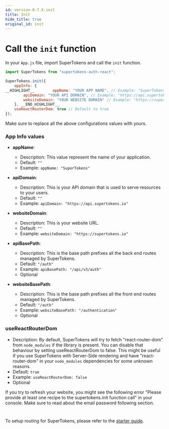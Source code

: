 ```yaml
---
id: version-0.7.X-init
title: Init
hide_title: true
original_id: init
---
```


# Call the `init` function

In your `App.js` file, import SuperTokens and call the `init` function.

```js
import SuperTokens from "supertokens-auth-react";

SuperTokens.init({
 	appInfo: {
__HIGHLIGHT__        appName: "YOUR APP NAME", // Example: "SuperTokens",
        apiDomain: "YOUR API DOMAIN", // Example: "https://api.supertokens.io",
        websiteDomain: "YOUR WEBSITE DOMAIN" // Example: "https://supertokens.io"
	}, __END_HIGHLIGHT__
    useReactRouterDom: true // Default to true
});
```

Make sure to replace all the above configurations values with yours.

### App Info values

- **appName**:
    - Description: This value represent the name of your application.
    - Default: ```""```
    - Example: ```appName: "SuperTokens"```

- **apiDomain**:
    - Description: This is your API domain that is used to serve resources to your users.
    - Default: ```""```
    - Example: ```apiDomain: "https://api.supertokens.io"```

- **websiteDomain**:
    - Description: This is your website URL.
    - Default: ```""```
    - Example: ```websiteDomain: "https://supertokens.io"```

- **apiBasePath**:
    - Description: This is the base path prefixes all the back end routes managed by SuperTokens.
    - Default: ```"/auth"```
    - Example: ```apiBasePath: "/api/v3/auth"```
    - Optional

- **websiteBasePath**: 
    - Description: This is the base path prefixes all the front end routes managed by SuperTokens.
    - Default: ```"/auth"```
    - Example: ```websiteBasePath: "/authentication"```
    - Optional

### useReactRouterDom

- Description: By default, SuperTokens will try to fetch "react-router-dom" from `node_modules` if the library is present. You can disable that behaviour by setting useReactRouterDom to false.
This might be useful if you use SuperTokens with Server-Side rendering and have "react-router-dom" in your `node_modules` dependencies for some unknown reasons.
- Default: ```true```
- Example: ```useReactRouterDom: false```
- Optional


<div class="specialNote" style="margin-bottom: 40px">
If you try to refresh your website, you might see the following error "Please provide at least one recipe to the supertokens.init function call" in your console. Make sure to read about the email password following section.
</div>


To setup routing for SuperTokens, please refer to the [starter guide](/docs/emailpassword/quick-setup/frontend#3-setup-routes).
